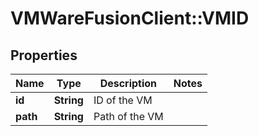 # VMWareFusionClient::VMID

## Properties
Name | Type | Description | Notes
------------ | ------------- | ------------- | -------------
**id** | **String** | ID of the VM | 
**path** | **String** | Path of the VM | 


